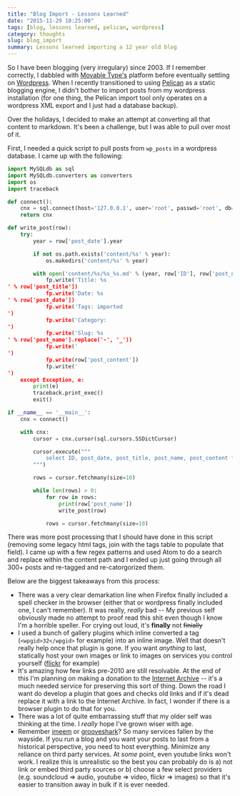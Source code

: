 ```yaml
---
title: "Blog Import - Lessons Learned"
date: "2015-11-29 10:25:00"
tags: [blog, lessons learned, pelican, wordpress]
category: thoughts
slug: blog_import
summary: Lessons learned importing a 12 year old blog
---
```

	
So I have been blogging (very irregulary) since 2003.  If I remember correctly, I dabbled with [Movable Type's](https://movabletype.org/) platform before eventually settling on [Wordpress](https://wordpress.org/).  When I recently transitioned to using [Pelican]() as a static blogging engine, I didn't bother to import posts from my wordpress installation (for one thing, the Pelican import tool only operates on a wordpress XML export and I just had a database backup).

Over the holidays, I decided to make an attempt at converting all that content to markdown.  It's been a challenge, but I was able to pull over most of it.

First, I needed a quick script to pull posts from `wp_posts` in a wordpress database.  I came up with the following:

```python
import MySQLdb as sql
import MySQLdb.converters as converters
import os
import traceback

def connect():
    cnx = sql.connect(host='127.0.0.1', user='root', passwd='root', db='blog')
    return cnx

def write_post(row):
    try:
        year = row['post_date'].year

        if not os.path.exists('content/%s' % year):
            os.makedirs('content/%s' % year)

        with open('content/%s/%s_%s.md' % (year, row['ID'], row['post_name'].replace('-', '_')), 'wb') as fp:
            fp.write('Title: %s
' % row['post_title'])
            fp.write('Date: %s
' % row['post_date'])
            fp.write('Tags: imported
')
            fp.write('Category: 
')
            fp.write('Slug: %s
' % row['post_name'].replace('-', '_'))
            fp.write('
')
            fp.write(row['post_content'])
            fp.write('
')
    except Exception, e:
        print(e)
        traceback.print_exec()
        exit()

if __name__ == '__main__':
    cnx = connect()

    with cnx:
        cursor = cnx.cursor(sql.cursors.SSDictCursor)

        cursor.execute("""
            select ID, post_date, post_title, post_name, post_content from wp_posts where post_status = 'publish';
        """)

        rows = cursor.fetchmany(size=10)

        while len(rows) > 0:
            for row in rows:
                print(row['post_name'])
                write_post(row)

            rows = cursor.fetchmany(size=10)
```

There was more post processing that I should have done in this script (removing some legacy html tags, join with the tags table to populate that field). I came up with a few regex patterns and used Atom to do a search and replace within the content path and I ended up just going through all 300+ posts and re-tagged and re-catorgorized them.

Below are the biggest takeaways from this process:

- There was a very clear demarkation line when Firefox finally included a spell checker in the browser (either that or wordpress finally included one, I can't remember).  It was really, *really* bad -- My previous self obviously made no attempt to proof read this shit even though I know I'm a horrible speller.  For crying out loud, it's **finally** not <del>finially</del>
- I used a bunch of gallery plugins which inline converted a tag (`<wpgid>32</wpgid>` for example) into an inline image. Well that doesn't really help once that plugin is gone. If you want *anything* to last, statically host your own images or link to images on services you control yourself ([flickr](https://www.flickr.com/photos/markphilpot) for example)
- It's amazing how few links pre-2010 are still resolvable. At the end of this I'm planning on making a donation to the [Internet Archive](https://archive.org/index.php) -- it's a much needed service for preserving this sort of thing. Down the road I want do develop a plugin that goes and checks old links and if it's dead replace it with a link to the Internet Archive.  In fact, I wonder if there is a browser plugin to do that for you.
- There was a lot of quite embarrassing stuff that my older self was thinking at the time. I *really* hope I've grown wiser with age.
- Remember [imeem](https://en.wikipedia.org/wiki/Imeem) or [grooveshark](https://en.wikipedia.org/wiki/Grooveshark)? So many services fallen by the wayside. If you run a blog and you want your posts to last from a historical perspective, you need to host everything.  Minimize any reliance on third party services. At *some* point, even youtube links won't work. I realize this is unrealistic so the best you can probably do is a) not link or embed third party sources or b) choose a few select providers (e.g. soundcloud => audio, youtube => video, flickr => images) so that it's easier to transition away in bulk if it is ever needed.
